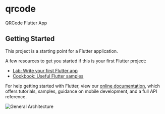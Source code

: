 # qrcode

QRCode Flutter App

## Getting Started

This project is a starting point for a Flutter application.

A few resources to get you started if this is your first Flutter project:

- [Lab: Write your first Flutter app](https://flutter.io/docs/get-started/codelab)
- [Cookbook: Useful Flutter samples](https://flutter.io/docs/cookbook)

For help getting started with Flutter, view our 
[online documentation](https://flutter.io/docs), which offers tutorials, 
samples, guidance on mobile development, and a full API reference.


![General Architecture](https://drive.google.com/file/d/1Zqp2dmpqEvdvbwNgPDcF_Y8YtO8X7z-v)

